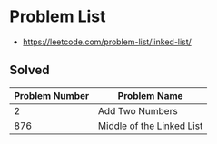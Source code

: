 # Problem List

- https://leetcode.com/problem-list/linked-list/

## Solved

| Problem Number | Problem Name |
| --- | --- |
| 2 | Add Two Numbers |
| 876 | Middle of the Linked List |
